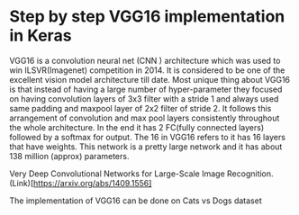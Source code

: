 # Step by step VGG16 implementation in Keras

VGG16 is a convolution neural net (CNN ) architecture which was used to win ILSVR(Imagenet) competition in 2014. 
It is considered to be one of the excellent vision model architecture till date. Most unique thing about VGG16 
is that instead of having a large number of hyper-parameter they focused on having convolution layers of 3x3 
filter with a stride 1 and always used same padding and maxpool layer of 2x2 filter of stride 2. 
It follows this arrangement of convolution and max pool layers consistently throughout the whole architecture. 
In the end it has 2 FC(fully connected layers) followed by a softmax for output. The 16 in VGG16 refers to it has 
16 layers that have weights. This network is a pretty large network and it has about 138 million (approx) parameters.

Very Deep Convolutional Networks for Large-Scale Image Recognition. (Link)[https://arxiv.org/abs/1409.1556]

The implementation of VGG16 can be done on Cats vs Dogs dataset